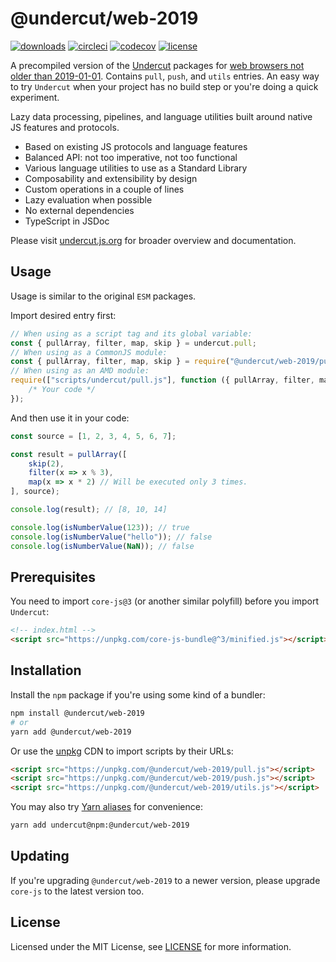 # @undercut/web-2019

[![downloads](https://img.shields.io/npm/dm/@undercut/web-2019)](https://www.npmjs.com/package/@undercut/web-2019)
[![circleci](https://circleci.com/gh/the-spyke/undercut.svg?style=shield)](https://circleci.com/gh/the-spyke/undercut)
[![codecov](https://codecov.io/gh/the-spyke/undercut/branch/master/graph/badge.svg)](https://codecov.io/gh/the-spyke/undercut)
[![license](https://img.shields.io/npm/l/undercut.svg)](https://github.com/the-spyke/undercut/blob/master/LICENSE)

A precompiled version of the [Undercut](https://github.com/the-spyke/undercut) packages for [web browsers not older than 2019-01-01](https://browserl.ist/?q=since+2019%2C+edge+>%3D+18%2C+not+android+>+0). Contains `pull`, `push`, and `utils` entries. An easy way to try `Undercut` when your project has no build step or you're doing a quick experiment.

Lazy data processing, pipelines, and language utilities built around native JS features and protocols.

- Based on existing JS protocols and language features
- Balanced API: not too imperative, not too functional
- Various language utilities to use as a Standard Library
- Composability and extensibility by design
- Custom operations in a couple of lines
- Lazy evaluation when possible
- No external dependencies
- TypeScript in JSDoc

Please visit [undercut.js.org](https://undercut.js.org) for broader overview and documentation.

## Usage

Usage is similar to the original `ESM` packages.

Import desired entry first:

```js
// When using as a script tag and its global variable:
const { pullArray, filter, map, skip } = undercut.pull;
// When using as a CommonJS module:
const { pullArray, filter, map, skip } = require("@undercut/web-2019/pull");
// When using as an AMD module:
require(["scripts/undercut/pull.js"], function ({ pullArray, filter, map, skip }) {
    /* Your code */
});
```

And then use it in your code:

```js
const source = [1, 2, 3, 4, 5, 6, 7];

const result = pullArray([
    skip(2),
    filter(x => x % 3),
    map(x => x * 2) // Will be executed only 3 times.
], source);

console.log(result); // [8, 10, 14]
```

```js
console.log(isNumberValue(123)); // true
console.log(isNumberValue("hello")); // false
console.log(isNumberValue(NaN)); // false
```

## Prerequisites

You need to import `core-js@3` (or another similar polyfill) before you import `Undercut`:

```html
<!-- index.html -->
<script src="https://unpkg.com/core-js-bundle@^3/minified.js"></script>
```

## Installation

Install the `npm` package if you're using some kind of a bundler:

```sh
npm install @undercut/web-2019
# or
yarn add @undercut/web-2019
```

Or use the [unpkg](https://unpkg.com) CDN to import scripts by their URLs:

```html
<script src="https://unpkg.com/@undercut/web-2019/pull.js"></script>
<script src="https://unpkg.com/@undercut/web-2019/push.js"></script>
<script src="https://unpkg.com/@undercut/web-2019/utils.js"></script>
```

You may also try [Yarn aliases](https://yarnpkg.com/en/docs/cli/add#toc-yarn-add-alias) for convenience:

```sh
yarn add undercut@npm:@undercut/web-2019
```

## Updating

If you're upgrading `@undercut/web-2019` to a newer version, please upgrade `core-js` to the latest version too.

## License

Licensed under the MIT License, see [LICENSE](LICENSE) for more information.
